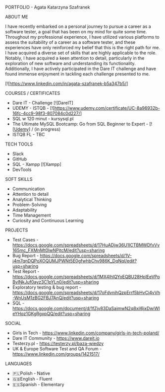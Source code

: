 PORTFOLIO - Agata Katarzyna Szafranek

ABOUT ME

I have recently embarked on a personal journey to pursue a career as a software tester, a goal that has been on my mind for quite some time. 
Throughout my professional experience, I have utilized various platforms to assess the suitability of a career as a software tester, and these experiences have only reinforced my belief 
that this is the right path for me. I have acquired a diverse set of skills that are highly applicable to the role.
Notably, I have acquired a keen attention to detail, particularly in the exploration of new software and understanding its functionality. 
Additionally, I have actively participated in the Dare IT challenge and have found immense enjoyment in tackling each challenge presented to me.

[![https://www.linkedin.com/in/agata-szafranek-b5a347b5/] 

COURSES / CERTIFICATES

- Dare IT - Challenge [![DareIT]
- UDEMY - ISTQB - [![https://www.udemy.com/certificate/UC-8a96932b-16fc-4cc9-98f3-807084c0d227/] 
- SQL w 120 minut - kursysql.pl
- The Ultimate MySQL Bootcamp: Go from SQL Beginner to Expert - [![[Udemy](https://www.udemy.com/course/the-ultimate-mysql-bootcamp-go-from-sql-beginner-to-expert)] / (in progress)
- ISTQB FL - TBC

TECH TOOLS

- Slack
- GitHub
- SQL - Xampp [![Xampp]
- DevTools

SOFT SKILLS

- Communication
- Attention to detail
- Analytical Thinking
- Problem-Solving
- Adaptability
- Time Management
- Curiosity and Continuous Learning

PROJECTS

- Test Cases - https://docs.google.com/spreadsheets/d/17HuADjw36U1ICTBMWDfxVv165mc_FXMnMt0lwNPjtcM/edit?usp=sharing
- Bug Report - https://docs.google.com/spreadsheets/d/1V-j4m7qnDQPoXOQUMJPWNt5E0gfwhbChv986K_DqNqI/edit?usp=sharing
- Test Report - https://docs.google.com/spreadsheets/d/1MX4lhIQYoEQBU28HplEeVPpBvlNkJuf0ayz3C1pYLn0/edit?usp=sharing
- Exploratory testing & bug report - https://docs.google.com/spreadsheets/d/17oFdvnihQzpErrf5bHvCi4vVh-WnUsM1zBG2FBJ7AnQ/edit?usp=sharing
- SQL - https://docs.google.com/document/d/1fZjv83DaSaimwN2q8xil6jxDwiWIeYHqz1GKgRgxpQQ/edit?usp=sharing
  
SOCIAL

- Girls in Tech - https://www.linkedin.com/company/girls-in-tech-poland/
- Dare IT Community - https://www.dareit.io
- Testerzy.pl - https://testerzy.pl/baza-wiedzy
- UK & Europe Software Test and QA Forum - https://www.linkedin.com/groups/1421517/

LANGUAGES

- 🇵🇱Polish - Native
- 🇬🇧English - Fluent
- 🇪🇸Spanish - Elementary

